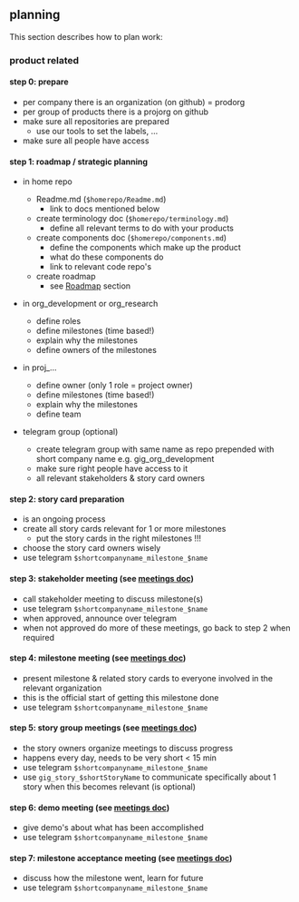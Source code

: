 ## planning

This section describes how to plan work:

### product related

#### step 0: prepare

- per company there is an organization (on github) = prodorg
- per group of products there is a projorg on github
- make sure all repositories are prepared
  - use our tools to set the labels, ... 
- make sure all people have access

#### step 1: roadmap / strategic planning

- in home repo
  - Readme.md  (```$homerepo/Readme.md```)
    - link to docs mentioned below 
  - create terminology doc  (```$homerepo/terminology.md```)
    - define all relevant terms to do with your products 
  - create components doc  (```$homerepo/components.md```)
    - define the components which make up the product
    - what do these components do
    - link to relevant code repo's
  - create roadmap
    - see [Roadmap](Roadmap.md) section 

- in org_development or org_research
  - define roles
  - define milestones (time based!)
  - explain why the milestones
  - define owners of the milestones

- in proj_...
  -  define owner (only 1 role = project owner)
  - define milestones (time based!)
  - explain why the milestones
  - define team

- telegram group (optional)
  - create telegram group with same name as repo prepended with short company name e.g. gig_org_development
  - make sure right people have access to it   
  - all relevant stakeholders & story card owners
  

#### step 2: story card preparation

- is an ongoing process
- create all story cards relevant for 1 or more milestones
    - put the story cards in the right milestones !!! 
- choose the story card owners wisely
- use telegram ```$shortcompanyname_milestone_$name```

#### step 3: stakeholder meeting (see [meetings doc](meetings.md))

- call stakeholder meeting to discuss milestone(s)
- use telegram ```$shortcompanyname_milestone_$name```
- when approved, announce over telegram
- when not approved do more of these meetings, go back to step 2 when required

#### step 4: milestone meeting (see [meetings doc](meetings.md))

- present milestone & related story cards to everyone involved in the relevant organization
- this is the official start of getting this milestone done
- use telegram ```$shortcompanyname_milestone_$name```

#### step 5: story group meetings (see [meetings doc](meetings.md))

- the story owners organize meetings to discuss progress
- happens every day, needs to be very short < 15 min
- use telegram ```$shortcompanyname_milestone_$name```
- use ```gig_story_$shortStoryName``` to communicate specifically about 1 story when this becomes relevant (is optional)

#### step 6: demo meeting (see [meetings doc](meetings.md))

- give demo's about what has been accomplished
- use telegram ```$shortcompanyname_milestone_$name```

#### step 7: milestone acceptance meeting (see [meetings doc](meetings.md))

- discuss how the milestone went, learn for future
- use telegram ```$shortcompanyname_milestone_$name```









